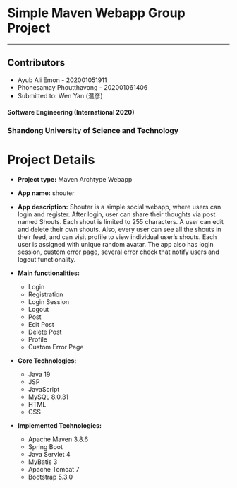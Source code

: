 # Simple Maven Webapp Group Project

---

## Contributors
- Ayub Ali Emon - 202001051911
- Phonesamay Phoutthavong - 202001061406
- Submitted to: Wen Yan (温彦)

#### Software Engineering (International 2020)

### Shandong University of Science and Technology

# Project Details

- **Project type:** Maven Archtype Webapp


- **App name:** shouter


- **App description:** Shouter is a simple social webapp, where users can login and register. After login, user can share their thoughts via post named Shouts. Each shout is limited to 255 characters. A user can edit and delete their own shouts. Also, every user can see all the shouts in their feed, and can visit profile to view individual user’s shouts. Each user is assigned with unique random avatar. The app also has login session, custom error page, several error check that notify users and logout functionality.


- **Main functionalities:**
  - Login
  - Registration
  - Login Session
  - Logout
  - Post
  - Edit Post
  - Delete Post
  - Profile
  - Custom Error Page


- **Core Technologies:**
    - Java 19
    - JSP
    - JavaScript
    - MySQL 8.0.31
    - HTML
    - CSS


- **Implemented Technologies:**
    - Apache Maven 3.8.6
    - Spring Boot
    - Java Servlet 4
    - MyBatis 3
    - Apache Tomcat 7
    - Bootstrap 5.3.0
